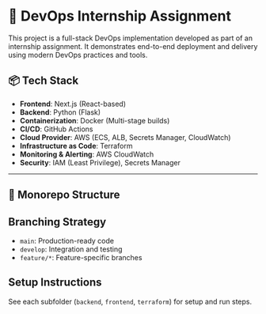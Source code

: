 # 🚀 DevOps Internship Assignment

This project is a full-stack DevOps implementation developed as part of an internship assignment. It demonstrates end-to-end deployment and delivery using modern DevOps practices and tools.

## 📦 Tech Stack

- **Frontend**: Next.js (React-based)
- **Backend**: Python (Flask)
- **Containerization**: Docker (Multi-stage builds)
- **CI/CD**: GitHub Actions
- **Cloud Provider**: AWS (ECS, ALB, Secrets Manager, CloudWatch)
- **Infrastructure as Code**: Terraform
- **Monitoring & Alerting**: AWS CloudWatch
- **Security**: IAM (Least Privilege), Secrets Manager

---

## 📁 Monorepo Structure


## Branching Strategy
- `main`: Production-ready code
- `develop`: Integration and testing
- `feature/*`: Feature-specific branches

## Setup Instructions
See each subfolder (`backend`, `frontend`, `terraform`) for setup and run steps.

